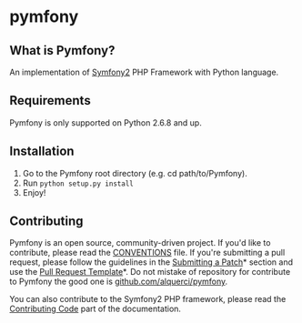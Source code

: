 pymfony
=======

What is Pymfony?
----------------

An implementation of [Symfony2][6] PHP Framework with Python language.


Requirements
------------

Pymfony is only supported on Python 2.6.8 and up.


Installation
------------

1. Go to the Pymfony root directory (e.g. cd path/to/Pymfony).
2. Run `python setup.py install`
3. Enjoy!


Contributing
------------

Pymfony is an open source, community-driven project. If you'd like to
contribute, please read the [CONVENTIONS][1] file. If you're submitting
a pull request, please follow the guidelines in the [Submitting a Patch][2]*
section and use the [Pull Request Template][3]*. Do not mistake of repository
for contribute to Pymfony the good one is [github.com/alquerci/pymfony][4].

You can also contribute to the Symfony2 PHP framework, please read the
[Contributing Code][5] part of the documentation.



[1]: https://github.com/alquerci/pymfony/blob/master/CONVENTIONS.md
[2]: http://symfony.com/doc/current/contributing/code/patches.html#check-list
[3]: http://symfony.com/doc/current/contributing/code/patches.html#make-a-pull-request
[4]: https://github.com/alquerci/pymfony
[5]: http://symfony.com/doc/current/contributing/code/index.html
[6]: http://symfony.com
